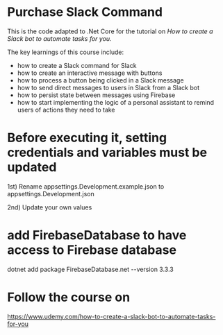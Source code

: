 # Purchase Slack Command

This is the code adapted to .Net Core for the tutorial on _How to create a Slack bot to automate tasks for you_.

The key learnings of this course include:

* how to create a Slack command for Slack
* how to create an interactive message with buttons
* how to process a button being clicked in a Slack message
* how to send direct messages to users in Slack from a Slack bot
* how to persist state between messages using Firebase
* how to start implementing the logic of a personal assistant to remind users of actions they need to take

# Before executing it, setting credentials and variables must be updated

1st) Rename appsettings.Development.example.json to appsettings.Development.json

2nd) Update your own values

# add FirebaseDatabase to have access to Firebase database
dotnet add package FirebaseDatabase.net --version 3.3.3

# Follow the course on
https://www.udemy.com/how-to-create-a-slack-bot-to-automate-tasks-for-you